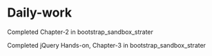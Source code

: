 # Daily-work
Completed Chapter-2 in bootstrap_sandbox_strater

Completed jQuery Hands-on, Chapter-3 in bootstrap_sandbox_strater
